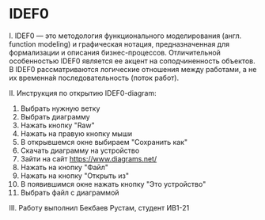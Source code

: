 # IDEF0

I. IDEF0 — это методология функционального моделирования (англ. function modeling) и графическая нотация, 
предназначенная для формализации и описания бизнес-процессов. Отличительной особенностью IDEF0 является ее акцент на соподчиненность объектов. 
В IDEF0 рассматриваются логические отношения между работами, а не их временна́я последовательность (поток работ).

II. Инструкция по открытию IDEF0-diagram:

1. Выбрать нужную ветку
2. Выбрать диаграмму
3. Нажать кнопку "Raw"
4. Нажать на правую кнопку мыши
5. В открывшемся окне выбираем "Сохранить как"
6. Скачать диаграмму на устройство
7. Зайти на сайт https://www.diagrams.net/
8. Нажать на кнопку "Файл"
9. Нажать на кнопку "Открыть из"
10. В появившимся окне нажать кнопку "Это устройство"
11. Выбрать файл с диаграммой


III. Работу выполнил Бекбаев Рустам, студент ИВ1-21
